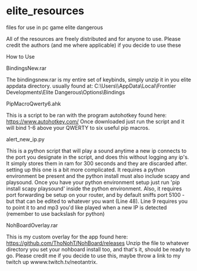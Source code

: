 # elite_resources
files for use in pc game elite dangerous

All of the resources are freely distributed and for anyone to use. Please credit the authors (and me where applicable) if you decide to use these


How to Use


BindingsNew.rar

The bindingsnew.rar is my entire set of keybinds, simply unzip it in you elite appdata directory. 
usually found at: C:\Users\\<username>\AppData\Local\Frontier Developments\Elite Dangerous\Options\Bindings


PipMacroQwerty6.ahk

This is a script to be ran with the program autohotkey found here: https://www.autohotkey.com/
Once downloaded just run the script and it will bind 1-6 above your QWERTY to six useful pip macros.


alert_new_ip.py

This is a python script that will play a sound anytime a new ip connects to the port you designate in the script, and does this
without logging any ip's. It simply stores them in ram for 300 seconds and they are discarded after. setting up this one is a bit more complicated. 
It requires a python environment be present and the python install must also include scapy and playsound. 
Once you have your python environment setup just run 'pip install scapy playsound' inside the python environment. 
Also, it requires port forwarding be setup on your router, and by default sniffs port 5100 - but that can be edited to whatever you want (Line 48). 
Line 9 requires you to point it to and mp3 you'd like played when a new IP is detected (remember to use backslash for python)


NohBoardOverlay.rar

This is my custom overlay for the app found here:  https://github.com/ThoNohT/NohBoard/releases
Unzip the file to whatever directory you set your nohboard install too, and that's it, should be ready to go.
Please credit me if you decide to use this, maybe throw a link to my twitch up wwww.twitch.tv/neotantrix.

